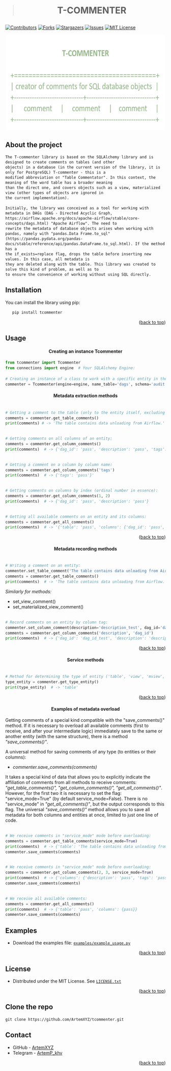 
<a id="readme-top"></a>





<!-- PROJECT SHIELDS --> 
> # <p align="center">**T-COMMENTER**</p>




[![Contributors][contributors-shield]][contributors-url]
[![Forks][forks-shield]][forks-url]
[![Stargazers][stars-shield]][stars-url]
[![Issues][issues-shield]][issues-url]
[![MIT License][license-shield]][license-url]

<div style="text-align: center;">
    <img src="docs/images/t-commenter.png" style="width: 500px; height: 300px;" alt="LOGO">
</div> 


## About the project

    The T-commenter library is based on the SQLAlchemy library and is designed to create comments on tables (and other
    objects) in a database (in the current version of the library, it is only for PostgreSQL) T-commenter - this is a 
    modified abbreviation от "Table Commentator". In this context, the meaning of the word table has a broader meaning 
    than the direct one, and covers objects such as a view, materialized view (other types of objects are ignored in 
    the current implementation). 

    Initially, the library was conceived as a tool for working with metadata in DAGs (DAG - Directed Acyclic Graph,
    https://airflow.apache.org/docs/apache-airflow/stable/core-concepts/dags.html) "Apache Airflow". The need to
    rewrite the metadata of database objects arises when working with pandas, namely with "pandas.Data Frame.to_sql"
    (https://pandas.pydata.org/pandas-docs/stable/reference/api/pandas.DataFrame.to_sql.html). If the method has a
    the if_exists=replace flag, drops the table before inserting new values. In this case, all metadata is
    they are deleted along with the table. This library was created to solve this kind of problem, as well as to
    to ensure the convenience of working without using SQL directly.


## Installation
You can install the library using pip:
```sh
   pip install tcommenter
```

<p align="right">(<a href="#readme-top">back to top</a>)</p>

## Usage


#### <p align="center">Creating an instance Tcommenter</p>
```python
from tcommenter import Tcommenter
from connections import engine  # Your SQLAlchemy Engine:

# Creating an instance of a class to work with a specific entity in the database:
commenter = Tcommenter(engine=engine, name_table='dags', schema='audit')
```

[//]: # (- Metadata extraction methods:)
#### <p align="center">Metadata extraction methods</p>

```python

# Getting a comment to the table (only to the entity itself, excluding comments to columns):
comments = commenter.get_table_comments() 
print(comments) # -> 'The table contains data unloading from Airflow.'

```


```python

# Getting comments on all columns of an entity:
comments = commenter.get_column_comments()
print(comments)  # -> {'dag_id': 'pass', 'description': 'pass', 'tags': 'pass', pass}

```

```python

# Getting a comment on a column by column name:
comments = commenter.get_column_comments('tags')
print(comments)  # -> {'tags': 'pass'}'

````

```python

# Getting comments on columns by index (ordinal number in essence):
comments = commenter.get_column_comments(1, 2)
print(comments)  # -> {'dag_id': 'pass', 'description': 'pass'}

````
```python

# Getting all available comments on an entity and its columns:
comments = commenter.get_all_comments()
print(comments)  # -> '{'table': 'pass', 'columns': {'dag_id': 'pass', 'description': 'pass', pass}}'

````

<p align="right">(<a href="#readme-top">back to top</a>)</p>

[//]: # (- Metadata recording methods:)
#### <p align="center">Metadata recording methods</p>

```python

# Writing a comment on an entity:
commenter.set_table_comment('The table contains data unloading from Airflow.')
comments = commenter.get_table_comments()
print(comments)  # -> 'The table contains data unloading from Airflow.'

````

*Similarly for methods:*
* set_view_comment() 
* set_materialized_view_comment()

```python

# Record comments on an entity by column tag:
commenter.set_column_comment(description='description_test', dag_id='dag_id_test')
comments = commenter.get_column_comments('description', 'dag_id')
print(comments)  # -> {'dag_id': 'dag_id_test', 'description': 'description_test'}

````

<p align="right">(<a href="#readme-top">back to top</a>)</p>

[//]: # (# -------------------------------Service methods:)
#### <p align="center">Service methods</p>

```python

# Method for determining the type of entity ('table', 'view', 'mview', ...)
type_entity = commenter.get_type_entity()
print(type_entity)  # -> 'table'

````

<p align="right">(<a href="#readme-top">back to top</a>)</p>

[//]: # (# ------------------------------- Examples of metadata overload:)
#### <p align="center">Examples of metadata overload</p>

Getting comments of a special kind compatible with the "save_comments()" method.
If it is necessary to overload all available comments (first to receive, and after your intermediate
logic) immediately save to the same or another entity (with the same structure), there is a method  _"save_comments()"_.

A universal method for saving comments of any type (to entities or their columns):
- _commenter.save_comments(comments)_

It takes a special kind of data that allows you to explicitly indicate the affiliation of comments from all methods
to receive comments: _"get_table_comments()", "get_column_comments()", "get_all_comments()"_.
However, for the first two it is necessary to set the flag: "service_mode=True" (by default service_mode=False).
There is no "service_mode" in _"get_all_comments()"_, but the output corresponds to this flag. 
The universal _"save_comments()"_ method allows you to save all metadata for both columns and entities at once,
limited to just one line of code.

```python

# We receive comments in "service_mode" mode before overloading:
comments = commenter.get_table_comments(service_mode=True)
print(comments)  # -> {'table': 'The table contains data unloading from Airflow.'}
commenter.save_comments(comments)

````

````python

# We receive comments in "service_mode" mode before overloading:
comments = commenter.get_column_comments(2, 3, service_mode=True)
print(comments)  # -> {'columns': {'description': 'pass', 'tags': 'pass'}}
commenter.save_comments(comments)

````

````python

# We receive all available comments:
comments = commenter.get_all_comments()
print(comments)  # -> {'table': 'pass', 'columns': {pass}}
commenter.save_comments(comments)

````


## Examples

 - Download the examples file: [`examples/example_usage.py`][examples-url]

<p align="right">(<a href="#readme-top">back to top</a>)</p>

<!-- LICENSE -->
## License

- Distributed under the MIT License. See [`LICENSE.txt`][license-tx]

<p align="right">(<a href="#readme-top">back to top</a>)</p>

## Clone the repo

    git clone https://github.com/ArtemXYZ/tcommenter.git

<!-- CONTACT -->
## Contact

- GitHub - [ArtemXYZ](https://github.com/ArtemXYZ)  
- Telegram - [ArtemP_khv](https://t.me/ArtemP_khv)

<p align="right">(<a href="#readme-top">back to top</a>)</p>

<!-- MARKDOWN LINKS ------------------------------------------------------------------------------------------------->

[contributors-shield]:  https://img.shields.io/github/contributors/ArtemXYZ/tcommenter.svg?style=for-the-badge
[contributors-url]: https://github.com/ArtemXYZ/tcommenter/graphs/contributors
[forks-shield]: https://img.shields.io/github/forks/ArtemXYZ/tcommenter.svg?style=for-the-badge
[forks-url]: https://github.com/ArtemXYZ/tcommenter/network/members
[stars-shield]: https://img.shields.io/github/stars/ArtemXYZ/tcommenter.svg?style=for-the-badge
[stars-url]: https://github.com/ArtemXYZ/tcommenter/stargazers
[issues-shield]: https://img.shields.io/github/issues/ArtemXYZ/tcommenter.svg?style=for-the-badge
[issues-url]: https://github.com/ArtemXYZ/tcommenter/issues

<!-- License -->

[license-shield]: https://img.shields.io/github/license/ArtemXYZ/tcommenter.svg?style=for-the-badge
[license-url]: https://github.com/ArtemXYZ/tcommenter/blob/master/LICENSE.txt
[license-tx]: https://github.com/ArtemXYZ/tcommenter/blob/development_0_2_1v/LICENSE

<!-- examples -->

[examples-url]: https://github.com/ArtemXYZ/tcommenter/blob/development_0_2_1v/examples/example_usage.py

<!-- MARKDOWN LINKS ------------------------------------------------------------------------------------------------->

